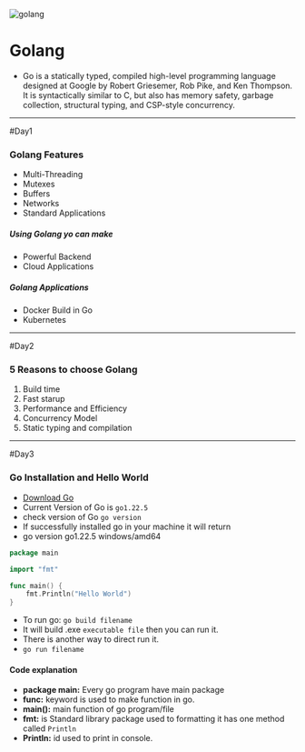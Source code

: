 ![golang](https://go.dev/images/go-logo-white.svg)

# Golang

- Go is a statically typed, compiled high-level programming language designed at Google by Robert Griesemer, Rob Pike, and Ken Thompson. It is syntactically similar to C, but also has memory safety, garbage collection, structural typing, and CSP-style concurrency.

---

#Day1

### Golang Features

- Multi-Threading
- Mutexes
- Buffers
- Networks
- Standard Applications

##### Using Golang yo can make

- Powerful Backend
- Cloud Applications

##### Golang Applications

- Docker Build in Go
- Kubernetes

---

#Day2

### 5 Reasons to choose Golang

1. Build time
1. Fast starup
1. Performance and Efficiency
1. Concurrency Model
1. Static typing and compilation

---

#Day3

### Go Installation and Hello World

- [Download Go](https://go.dev/dl/)
- Current Version of Go is `go1.22.5`
- check version of Go `go version`
- If successfully installed go in your machine it will return
- go version go1.22.5 windows/amd64

```go
package main

import "fmt"

func main() {
	fmt.Println("Hello World")
}
```

- To run go: `go build filename`
- It will build .exe `executable file` then you can run it.
- There is another way to direct run it.
- `go run filename`

#### Code explanation

- **package main:** Every go program have main package
- **func:** keyword is used to make function in go.
- **main():** main function of go program/file
- **fmt:** is Standard library package used to formatting it has one method called `Println`
- **Println:** id used to print in console.
